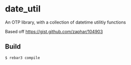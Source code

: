 date_util
=====

An OTP library, with a collection of datetime utilitiy functions

Based off https://gist.github.com/zaphar/104903

Build
-----

    $ rebar3 compile
